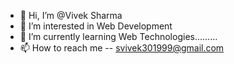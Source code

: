- 👋 Hi, I’m @Vivek Sharma
- 👀 I’m interested in Web Development
- 🌱 I’m currently learning Web Technologies.........
- 📫 How to reach me -- svivek301999@gmail.com

<!--- - 💞️ I’m looking to collaborate on ... --->


<!---
Vivek-Sharma0/Vivek-Sharma0 is a ✨ special ✨ repository because its `README.md` (this file) appears on your GitHub profile.
You can click the Preview link to take a look at your changes.
--->
